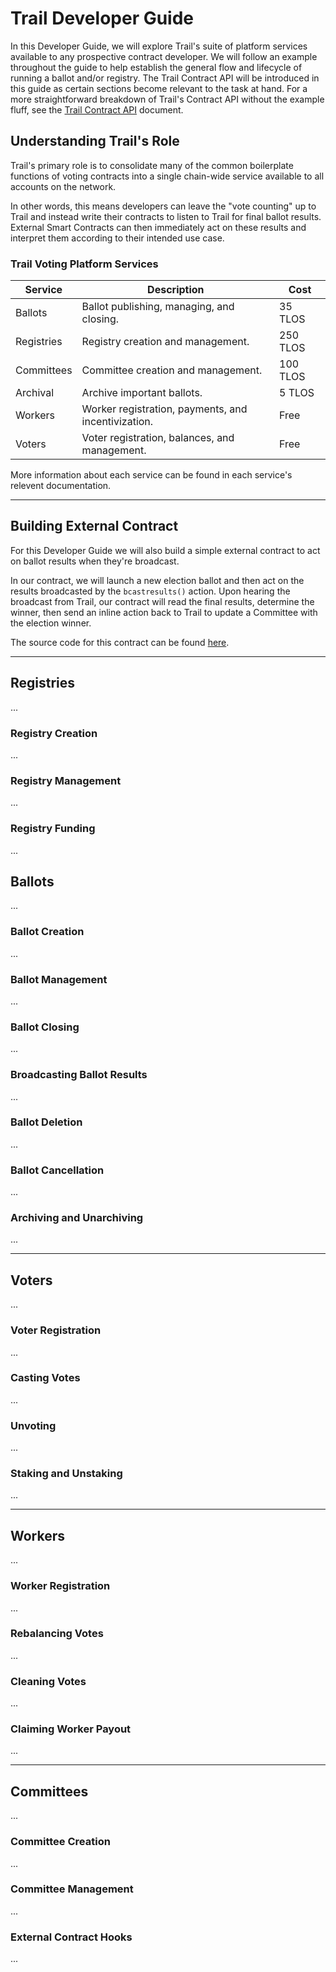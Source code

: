 # Trail Developer Guide

In this Developer Guide, we will explore Trail's suite of platform services available to any prospective contract developer. We will follow an example throughout the guide to help establish the general flow and lifecycle of running a ballot and/or registry. The Trail Contract API will be introduced in this guide as certain sections become relevant to the task at hand. For a more straightforward breakdown of Trail's Contract API without the example fluff, see the [Trail Contract API](ContractAPI.md) document.

## Understanding Trail's Role

Trail's primary role is to consolidate many of the common boilerplate functions of voting contracts into a single chain-wide service available to all accounts on the network.

In other words, this means developers can leave the "vote counting" up to Trail and instead write their contracts to listen to Trail for final ballot results. External Smart Contracts can then immediately act on these results and interpret them according to their intended use case.

### Trail Voting Platform Services

| Service | Description | Cost |
| --- | --- | --- |
| Ballots | Ballot publishing, managing, and closing. | 35 TLOS |
| Registries | Registry creation and management. | 250 TLOS |
| Committees | Committee creation and management. | 100 TLOS |
| Archival | Archive important ballots. | 5 TLOS |
| Workers | Worker registration, payments, and incentivization. | Free |
| Voters | Voter registration, balances, and management. | Free |

More information about each service can be found in each service's relevent documentation.

-----

## Building External Contract

For this Developer Guide we will also build a simple external contract to act on ballot results when they're broadcast. 

In our contract, we will launch a new election ballot and then act on the results broadcasted by the `bcastresults()` action. Upon hearing the broadcast from Trail, our contract will read the final results, determine the winner, then send an inline action back to Trail to update a Committee with the election winner.

The source code for this contract can be found [here](../contracts/example/src/exmaple.cpp).

-----

## Registries

...

### Registry Creation

...

### Registry Management

...

### Registry Funding

...

## Ballots

...

### Ballot Creation

...

### Ballot Management

...

### Ballot Closing

...

### Broadcasting Ballot Results

...

### Ballot Deletion

...

### Ballot Cancellation

...

### Archiving and Unarchiving

...

-----

## Voters

...

### Voter Registration

...

### Casting Votes

...

### Unvoting

...

### Staking and Unstaking

...

-----

## Workers

...

### Worker Registration

...

### Rebalancing Votes

...

### Cleaning Votes

...

### Claiming Worker Payout

...

-----

## Committees

...

### Committee Creation

...

### Committee Management

...

### External Contract Hooks

...
